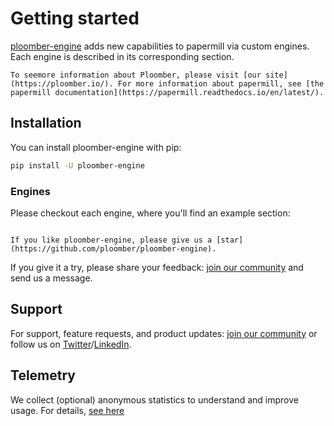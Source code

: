 # Getting started

[ploomber-engine](https://github.com/ploomber/ploomber-engine) adds new capabilities to papermill via custom engines. Each engine is described in its corresponding section.

```{seealso}
To seemore information about Ploomber, please visit [our site](https://ploomber.io/). For more information about papermill, see [the papermill documentation](https://papermill.readthedocs.io/en/latest/).
```

## Installation

You can install ploomber-engine with pip:

```bash
pip install -U ploomber-engine
```

### Engines

Please checkout each engine, where you'll find an example section:

```{tableofcontents}
```

```{note}
If you like ploomber-engine, please give us a [star](https://github.com/ploomber/ploomber-engine).
```

If you give it a try, please share your feedback: [join our community](https://ploomber.io/community) and send us a message.

## Support

For support, feature requests, and product updates: [join our community](https://ploomber.io/community) or follow us on [Twitter](https://twitter.com/ploomber)/[LinkedIn](https://www.linkedin.com/company/ploomber/).

## Telemetry

We collect (optional) anonymous statistics to understand and improve usage. For details, [see here](https://docs.ploomber.io/en/latest/community/user-stats.html)
